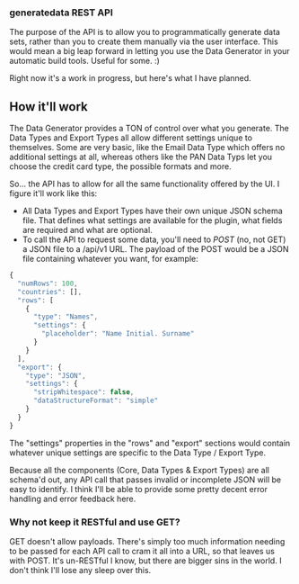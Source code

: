 ### generatedata REST API

The purpose of the API is to allow you to programmatically generate data sets, rather than you to create them
manually via the user interface. This would mean a big leap forward in letting you use the Data Generator in your
automatic build tools. Useful for some. :)

Right now it's a work in progress, but here's what I have planned.

## How it'll work

The Data Generator provides a TON of control over what you generate. The Data Types and Export Types all allow
different settings unique to themselves. Some are very basic, like the Email Data Type which offers no additional
settings at all, whereas others like the PAN Data Typs let you choose the credit card type, the possible formats and
more.

So... the API has to allow for all the same functionality offered by the UI. I figure it'll work like this:

- All Data Types and Export Types have their own unique JSON schema file. That defines what settings are available
for the plugin, what fields are required and what are optional.
- To call the API to request some data, you'll need to *POST* (no, not GET) a JSON file to a /api/v1 URL. The payload
of the POST would be a JSON file containing whatever you want, for example:

```javascript
{
  "numRows": 100,
  "countries": [],
  "rows": [
    {
      "type": "Names",
      "settings": {
        "placeholder": "Name Initial. Surname"
      }
    }
  ],
  "export": {
    "type": "JSON",
    "settings": {
      "stripWhitespace": false,
      "dataStructureFormat": "simple"
    }
  }
}
```

The "settings" properties in the "rows" and "export" sections would contain whatever unique settings are specific
to the Data Type / Export Type.

Because all the components (Core, Data Types & Export Types) are all schema'd out, any API call that passes invalid
or incomplete JSON will be easy to identify. I think I'll be able to provide some pretty decent error handling and
error feedback here.

### Why not keep it RESTful and use GET?

GET doesn't allow payloads. There's simply too much information needing to be passed for each API call to cram it all
into a URL, so that leaves us with POST. It's un-RESTful I know, but there are bigger sins in the world. I don't think
I'll lose any sleep over this.

